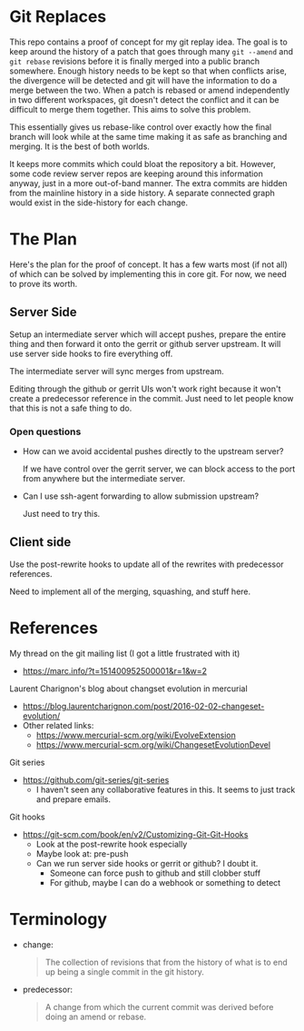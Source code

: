 # Git Replaces

This repo contains a proof of concept for my git replay idea. The goal
is to keep around the history of a patch that goes through many `git
--amend` and `git rebase` revisions before it is finally merged into a
public branch somewhere. Enough history needs to be kept so that when
conflicts arise, the divergence will be detected and git will have the
information to do a merge between the two. When a patch is rebased or
amend independently in two different workspaces, git doesn't detect the
conflict and it can be difficult to merge them together. This aims to
solve this problem.

This essentially gives us rebase-like control over exactly how the final
branch will look while at the same time making it as safe as branching
and merging. It is the best of both worlds.

It keeps more commits which could bloat the repository a bit. However,
some code review server repos are keeping around this information
anyway, just in a more out-of-band manner. The extra commits are hidden
from the mainline history in a side history. A separate connected graph
would exist in the side-history for each change.

# The Plan

Here's the plan for the proof of concept. It has a few warts most (if
not all) of which can be solved by implementing this in core git. For
now, we need to prove its worth.

## Server Side

Setup an intermediate server which will accept pushes, prepare the
entire thing and then forward it onto the gerrit or github server
upstream. It will use server side hooks to fire everything off.

The intermediate server will sync merges from upstream.

Editing through the github or gerrit UIs won't work right because it
won't create a predecessor reference in the commit. Just need to let
people know that this is not a safe thing to do.

### Open questions

- How can we avoid accidental pushes directly to the upstream server?

  If we have control over the gerrit server, we can block access to the
  port from anywhere but the intermediate server.

- Can I use ssh-agent forwarding to allow submission upstream?

  Just need to try this.

## Client side

Use the post-rewrite hooks to update all of the rewrites with
predecessor references.

Need to implement all of the merging, squashing, and stuff here.

# References

My thread on the git mailing list (I got a little frustrated with it)
- https://marc.info/?t=151400952500001&r=1&w=2

Laurent Charignon's blog about changset evolution in mercurial
- https://blog.laurentcharignon.com/post/2016-02-02-changeset-evolution/
- Other related links:
  - https://www.mercurial-scm.org/wiki/EvolveExtension
  - https://www.mercurial-scm.org/wiki/ChangesetEvolutionDevel

Git series
- https://github.com/git-series/git-series
  - I haven't seen any collaborative features in this. It seems to just
    track and prepare emails.

Git hooks
- https://git-scm.com/book/en/v2/Customizing-Git-Git-Hooks
  - Look at the post-rewrite hook especially
  - Maybe look at:
    pre-push
  - Can we run server side hooks or gerrit or github? I doubt it.
    - Someone can force push to github and still clobber stuff
    - For github, maybe I can do a webhook or something to detect

# Terminology

* change:

    > The collection of revisions that from the history of what is to
    > end up being a single commit in the git history.

* predecessor:

    > A change from which the current commit was derived before doing an
    > amend or rebase.
